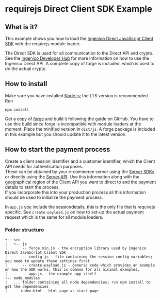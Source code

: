 # requirejs Direct Client SDK Example

## What is it?

This example shows you how to load the [Ingenico Direct JavaScript Client SDK](https://github.com/Ingenico/direct-sdk-client-js) with the requirejs module loader.

The Direct SDK is used for all communication to the Direct API and crypto. See the [Ingenico Developer Hub](https://support.direct.ingenico.com/documentation/sdk/mobile/javascript/) for more information on how to use the Ingenico Direct API.
A complete copy of forge is included. which is used to do the actual crypto.

## How to install

Make sure you have installed [Node.js](https://nodejs.org/en/); the LTS version is recommended. Run

    npm install

Get a copy of [forge](https://github.com/digitalbazaar/forge/) and build it following the guide on GitHub. You have to use this build since forge is incompatible with module loaders at the moment.
Place the minified version in `dist/js`. A forge package is included in this example but you should update it to the latest version.

## How to start the payment process

Create a client session identifier and a customer identifier, which the Client API needs for authentication purposes.  
These can be obtained by your e-commerce server using the [Server SDKs](https://epayments.developer-ingenico.com/documentation/sdk/server/) or directly using the [Server API](https://support.direct.ingenico.com/documentation/api/reference/index.html). Use this information along with the geographical region of the Client API you want to direct to and the payment details to start the process.  
If you incorporate this into your production process all this information should be used to initialize the payment process.

In `app.js` you include the sessiondetails, this is the only file that is requirejs specific. See `create-payload.js` on how to set-up the actual payment request which is the same for all module loaders.

### Folder structure

```
+-- src
|   +-- js
|       -- forge.min.js - the encryption library used by Ingenico Direct JavaScript Client SDK
|       -- config.js - file containing the session config variables; you need to update these settings first
|       -- create-payload.js - generic code which provides an example on how the SDK works, this is common for all minimal examples.
|       -- app.js - the example app itself
+-- node_modules
|   ... folder containing all node dependencies; run npm install to get the dependencies
|   -- index.html - html page as start page
```
